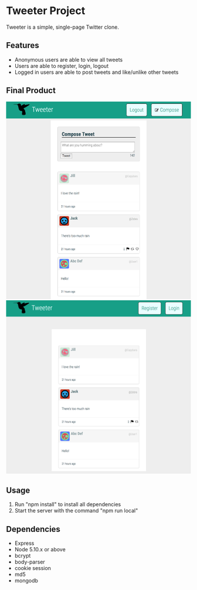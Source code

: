 # Tweeter Project

Tweeter is a simple, single-page Twitter clone.

## Features

- Anonymous users are able to view all tweets
- Users are able to register, login, logout
- Logged in users are able to post tweets and like/unlike other tweets

## Final Product

!["Screenshot of main page with compose tweet and like functions](https://github.com/typeF/tweeter/blob/master/docs/Tweeter%20Screen%20Shot%201.png?raw=true)
!["Screenshot of anonymous user page"](https://github.com/typeF/tweeter/blob/master/docs/Tweeter%20Screen%20Shot%202.png?raw=true)


## Usage

1. Run "npm install" to install all dependencies
2. Start the server with the command "npm run local" 

## Dependencies

- Express
- Node 5.10.x or above
- bcrypt
- body-parser
- cookie session
- md5
- mongodb
